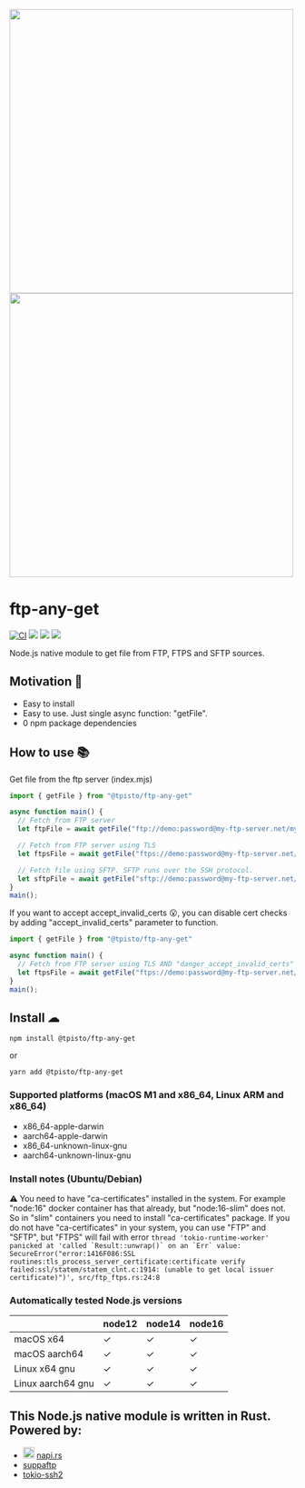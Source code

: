 <p></p>
<img src="https://user-images.githubusercontent.com/226244/167125036-c387a1df-c3d0-458e-845f-027f5ff069be.gif#gh-dark-mode-only" width=500 />
<img src="https://user-images.githubusercontent.com/226244/167125048-7627796e-f902-4891-963e-2891bd3e75d7.gif#gh-light-mode-only" width=500 />

# ftp-any-get

[![CI](https://github.com/tpisto/ftp-any-get/actions/workflows/CI.yml/badge.svg)](https://github.com/tpisto/ftp-any-get/actions/workflows/CI.yml)
<img src="https://img.shields.io/node/v/@tpisto/ftp-any-get" />
<img src="https://img.shields.io/github/languages/count/tpisto/ftp-any-get" />
<a href="https://discord.gg/aMeUQHuEZy"><img src="https://img.shields.io/discord/971910223029755954" /></a>

Node.js native module to get file from FTP, FTPS and SFTP sources.

## Motivation 🧐
- Easy to install
- Easy to use. Just single async function: "getFile".
- 0 npm package dependencies

## How to use 📚

Get file from the ftp server (index.mjs)
```javascript
import { getFile } from "@tpisto/ftp-any-get"

async function main() {
  // Fetch from FTP server
  let ftpFile = await getFile("ftp://demo:password@my-ftp-server.net/my-file.txt");

  // Fetch from FTP server using TLS
  let ftpsFile = await getFile("ftps://demo:password@my-ftp-server.net/my-file.txt");

  // Fetch file using SFTP. SFTP runs over the SSH protocol.
  let sftpFile = await getFile("sftp://demo:password@my-ftp-server.net/my-file.txt");
}
main();
```

If you want to accept accept_invalid_certs 😮, you can disable cert checks by adding "accept_invalid_certs" parameter to function.
```javascript
import { getFile } from "@tpisto/ftp-any-get"

async function main() {
  // Fetch from FTP server using TLS AND "danger_accept_invalid_certs"
  let ftpsFile = await getFile("ftps://demo:password@my-ftp-server.net/my-file.txt", true);
}
main();
```

## Install ☁
```
npm install @tpisto/ftp-any-get
```
or 
```
yarn add @tpisto/ftp-any-get
```
### Supported platforms (macOS M1 and x86_64, Linux ARM and x86_64)

- x86_64-apple-darwin
- aarch64-apple-darwin
- x86_64-unknown-linux-gnu
- aarch64-unknown-linux-gnu

### Install notes (Ubuntu/Debian)
⚠️ You need to have "ca-certificates" installed in the system. For example "node:16" docker container has that already, but "node:16-slim" does not. So in "slim" containers you need to install "ca-certificates" package. If you do not have "ca-certificates" in your system, you can use "FTP" and "SFTP", but "FTPS" will fail with error ```thread 'tokio-runtime-worker' panicked at 'called `Result::unwrap()` on an `Err` value: SecureError("error:1416F086:SSL routines:tls_process_server_certificate:certificate verify failed:ssl/statem/statem_clnt.c:1914: (unable to get local issuer certificate)")', src/ftp_ftps.rs:24:8```

### Automatically tested Node.js versions

|                       | node12 | node14 | node16 |
| --------------------- | ------ | ------ | ------ |
| macOS x64             | ✓      | ✓      | ✓      |
| macOS aarch64         | ✓      | ✓      | ✓      |
| Linux x64 gnu         | ✓      | ✓      | ✓      |
| Linux aarch64 gnu     | ✓      | ✓      | ✓      |

## This Node.js native module is written in Rust. Powered by:

- <img src="https://napi.rs/img/favicon.png" width="20" /> [napi.rs](https://napi.rs/)
- [suppaftp](https://github.com/veeso/suppaftp)
- [tokio-ssh2](https://github.com/tyan-boot/tokio-ssh2)
